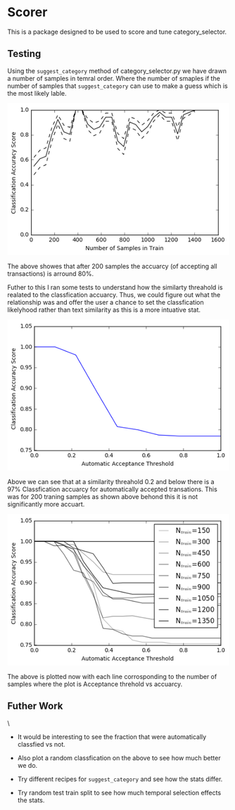 # Scorer

This is a package designed to be used to score and tune category_selector.


## Testing

Using the ```suggest_category``` method of category_selector.py we have drawn a number of samples in temral order. Where the number of smaples if the number of samples that ```suggest_category``` can use to make a guess which is the most likely lable.

![Alt text](full_test.png?raw=true "All Samples Accepted")

The above showes that after 200 samples the accuarcy (of accepting all transactions) is arround 80%.


Futher to this I ran some tests to understand how the similarty threahold is realated to the classfication accuarcy. Thus, we could figure out what the relationship was and offer the user a chance to set the classfication likelyhood rather than text similarity as this is a more intuative stat.

![Alt text](auto_vs_acc.png?raw=true "All Samples Accepted")

Above we can see that at a similarity threahold 0.2 and below there is a 97% Classfication accuarcy for automatically accepted transations. This was for 200 traning samples as shown above behond this it is not significantly more accuart.


![Alt text](auto_vs_acc_n_samples.png?raw=true "All Samples Accepted")

The above is plotted now with each line corrosponding to the number of samples where the plot is Acceptance threhold vs accuarcy.



## Futher Work

\
* It would be interesting to see the fraction that were automatically classfied vs not.

* Also plot a random classfication on the above to see how much better we do.

* Try different recipes for ```suggest_category``` and see how the stats differ.

* Try random test train split to see how much temporal selection effects the stats.
